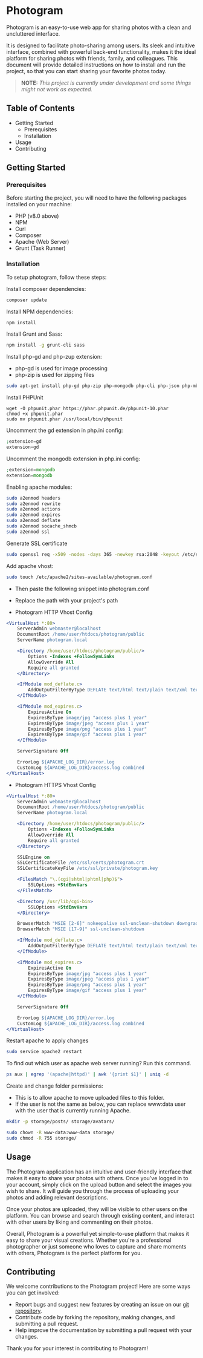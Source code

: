 # Photogram
Photogram is an easy-to-use web app for sharing photos with a clean and uncluttered interface.

It is designed to facilitate photo-sharing among users. Its sleek and intuitive interface, combined with powerful back-end functionality, makes it the ideal platform for sharing photos with friends, family, and colleagues. This document will provide detailed instructions on how to install and run the project, so that you can start sharing your favorite photos today.

> **NOTE:** *This project is currently under development and some things might not work as expected.*

## Table of Contents
- Getting Started
  - Prerequisites
  - Installation
- Usage
- Contributing

## Getting Started

### Prerequisites

Before starting the project, you will need to have the following packages installed on your machine:

- PHP (v8.0 above)
- NPM
- Curl
- Composer
- Apache (Web Server)
- Grunt (Task Runner)

### Installation

To setup photogram, follow these steps:

Install composer dependencies:
```bash
composer update
```

Install NPM dependencies:
```bash
npm install
```

Install Grunt and Sass:
```bash
npm install -g grunt-cli sass
```

Install php-gd and php-zup extension:
- php-gd is used for image processing
- php-zip is used for zipping files

```bash
sudo apt-get install php-gd php-zip php-mongodb php-cli php-json php-mbstring php-xml php-pcov php-xdebug certbot python3-certbot-apache
```

Install PHPUnit
```
wget -O phpunit.phar https://phar.phpunit.de/phpunit-10.phar
chmod +x phpunit.phar
sudo mv phpunit.phar /usr/local/bin/phpunit
```

Uncomment the gd extension in php.ini config:
```php
;extension=gd
extension=gd
```

Uncomment the mongodb extension in php.ini config:
```php
;extension=mongodb
extension=mongodb
```

Enabling apache modules:
```bash
sudo a2enmod headers
sudo a2enmod rewrite
sudo a2enmod actions
sudo a2enmod expires
sudo a2enmod deflate
sudo a2enmod socache_shmcb
sudo a2enmod ssl
```

Generate SSL certificate
```bash
sudo openssl req -x509 -nodes -days 365 -newkey rsa:2048 -keyout /etc/ssl/private/photogram.key -out /etc/ssl/certs/photogram.crt
```

Add apache vhost:
```bash
sudo touch /etc/apache2/sites-available/photogram.conf
```
- Then paste the following snippet into photogram.conf

- Replace the path with your project's path
- Photogram HTTP Vhost Config
```apache
<VirtualHost *:80>
    ServerAdmin webmaster@localhost
    DocumentRoot /home/user/htdocs/photogram/public
    ServerName photogram.local

    <Directory /home/user/htdocs/photogram/public/>
        Options -Indexes +FollowSymLinks
        AllowOverride All
        Require all granted
    </Directory>

    <IfModule mod_deflate.c>
        AddOutputFilterByType DEFLATE text/html text/plain text/xml text/css application/javascript application/json application/xml image/svg+xml
    </IfModule>

    <IfModule mod_expires.c>
        ExpiresActive On
        ExpiresByType image/jpg "access plus 1 year"
        ExpiresByType image/jpeg "access plus 1 year"
        ExpiresByType image/png "access plus 1 year"
        ExpiresByType image/gif "access plus 1 year"
    </IfModule>

    ServerSignature Off

    ErrorLog ${APACHE_LOG_DIR}/error.log
    CustomLog ${APACHE_LOG_DIR}/access.log combined
</VirtualHost>
```

- Photogram HTTPS Vhost Config
```apache
<VirtualHost *:80>
    ServerAdmin webmaster@localhost
    DocumentRoot /home/user/htdocs/photogram/public
    ServerName photogram.local

    <Directory /home/user/htdocs/photogram/public/>
        Options -Indexes +FollowSymLinks
        AllowOverride All
        Require all granted
    </Directory>

    SSLEngine on
    SSLCertificateFile /etc/ssl/certs/photogram.crt
    SSLCertificateKeyFile /etc/ssl/private/photogram.key

    <FilesMatch "\.(cgi|shtml|phtml|php)$">
        SSLOptions +StdEnvVars
    </FilesMatch>

    <Directory /usr/lib/cgi-bin>
        SSLOptions +StdEnvVars
    </Directory>

    BrowserMatch "MSIE [2-6]" nokeepalive ssl-unclean-shutdown downgrade-1.0 force-response-1.0
    BrowserMatch "MSIE [17-9]" ssl-unclean-shutdown

    <IfModule mod_deflate.c>
        AddOutputFilterByType DEFLATE text/html text/plain text/xml text/css application/javascript application/json application/xml image/svg+xml
    </IfModule>

    <IfModule mod_expires.c>
        ExpiresActive On
        ExpiresByType image/jpg "access plus 1 year"
        ExpiresByType image/jpeg "access plus 1 year"
        ExpiresByType image/png "access plus 1 year"
        ExpiresByType image/gif "access plus 1 year"
    </IfModule>

    ServerSignature Off

    ErrorLog ${APACHE_LOG_DIR}/error.log
    CustomLog ${APACHE_LOG_DIR}/access.log combined
</VirtualHost>
```

Restart apache to apply changes
```bash
sudo service apache2 restart
```

To find out which user as apache web server running? Run this command.

```bash
ps aux | egrep '(apache|httpd)' | awk '{print $1}' | uniq -d
``` 

Create and change folder permissions:
- This is to allow apache to move uploaded files to this folder.
- If the user is not the same as below, you can replace www:data user with the user that is currently running Apache.
```bash
mkdir -p storage/posts/ storage/avatars/

sudo chown -R www-data:www-data storage/
sudo chmod -R 755 storage/
```


## Usage

The Photogram application has an intuitive and user-friendly interface that makes it easy to share your photos with others. Once you've logged in to your account, simply click on the upload button and select the images you wish to share. It will guide you through the process of uploading your photos and adding relevant descriptions.

Once your photos are uploaded, they will be visible to other users on the platform. You can browse and search through existing content, and interact with other users by liking and commenting on their photos.

Overall, Photogram is a powerful yet simple-to-use platform that makes it easy to share your visual creations. Whether you're a professional photographer or just someone who loves to capture and share moments with others, Photogram is the perfect platform for you.

## Contributing

We welcome contributions to the Photogram project! Here are some ways you can get involved:

- Report bugs and suggest new features by creating an issue on our [git repository](https://git.selfmade.ninja/Henry/photogram/-/issues).
- Contribute code by forking the repository, making changes, and submitting a pull request.
- Help improve the documentation by submitting a pull request with your changes.

Thank you for your interest in contributing to Photogram!
